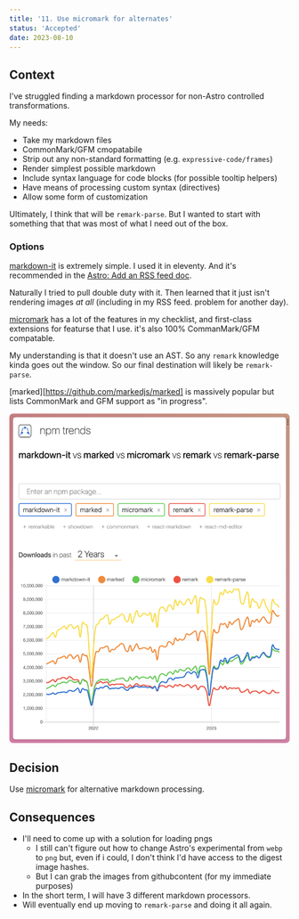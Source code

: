 ```yaml
---
title: '11. Use micromark for alternates'
status: 'Accepted'
date: 2023-08-10
---
```


## Context

I've struggled finding a markdown processor for non-Astro controlled transformations.

My needs:

- Take my markdown files
- CommonMark/GFM cmopatabile
- Strip out any non-standard formatting (e.g. `expressive-code/frames`)
- Render simplest possible markdown
- Include syntax language for code blocks (for possible tooltip helpers)
- Have means of processing custom syntax (directives)
- Allow some form of customization

Ultimately, I think that will be `remark-parse`.
But I wanted to start with something that that was most of what I need out of the box.

### Options

[markdown-it](https://github.com/markdown-it/markdown-it) is extremely simple. I used it in eleventy. And it's recommended in the [Astro: Add an RSS feed doc](https://github.com/markdown-it/markdown-it).

Naturally I tried to pull double duty with it. Then learned that it just isn't rendering images _at all_ (including in my RSS feed. problem for another day).

[micromark][] has a lot of the features in my checklist, and first-class extensions for featurse that I use. it's also 100% CommanMark/GFM compatable.

My understanding is that it doesn't use an AST. So any `remark` knowledge kinda goes out the window.
So our final destination will likely be `remark-parse`.

[marked][https://github.com/markedjs/marked] is massively popular but lists CommonMark and GFM support as "in progress".

![Alt text](./0011-use-micromark-for-alternates_npm-trends@2x.png)

## Decision

Use [micromark][] for alternative markdown processing.

## Consequences

- I'll need to come up with a solution for loading pngs
  - I still can't figure out how to change Astro's experimental from `webp` to `png` but, even if i could, I don't think I'd have access to the digest image hashes.
  - But I can grab the images from githubcontent (for my immediate purposes)
- In the short term, I will have 3 different markdown processors.
- Will eventually end up moving to `remark-parse` and doing it all again.

[micromark]: https://github.com/micromark/micromark
